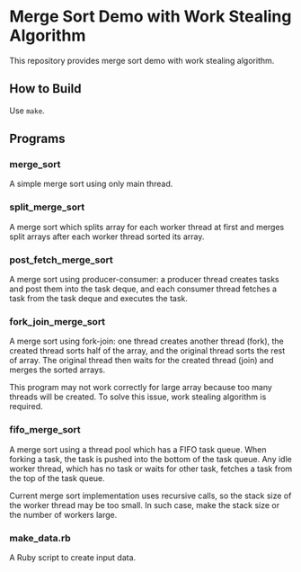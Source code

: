 # Merge Sort Demo with Work Stealing Algorithm

This repository provides merge sort demo with work stealing algorithm.

## How to Build

Use `make`.

## Programs

### merge_sort

A simple merge sort using only main thread.

### split_merge_sort

A merge sort which splits array for each worker thread at first 
and merges split arrays after each worker thread sorted its array.

### post_fetch_merge_sort

A merge sort using producer-consumer: a producer thread creates tasks 
and post them into the task deque, and each consumer thread fetches 
a task from the task deque and executes the task.

### fork_join_merge_sort

A merge sort using fork-join: one thread creates another thread (fork), 
the created thread sorts half of the array, and the original thread 
sorts the rest of array.
The original thread then waits for the created thread (join) 
and merges the sorted arrays.

This program may not work correctly for large array because too many 
threads will be created.
To solve this issue, work stealing algorithm is required.

### fifo_merge_sort

A merge sort using a thread pool which has a FIFO task queue.
When forking a task, the task is pushed into the bottom of the task queue.
Any idle worker thread, which has no task or waits for other task, 
fetches a task from the top of the task queue.

Current merge sort implementation uses recursive calls, 
so the stack size of the worker thread may be too small.
In such case, make the stack size or the number of workers large.

### make_data.rb

A Ruby script to create input data.
